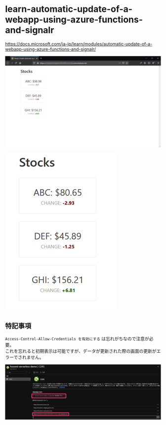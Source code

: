 # learn-automatic-update-of-a-webapp-using-azure-functions-and-signalr

https://docs.microsoft.com/ja-jp/learn/modules/automatic-update-of-a-webapp-using-azure-functions-and-signalr/


![learn-automatic-update-of-a-webapp-using-azure-functions-and-signalr](learn-automatic-update-of-a-webapp-using-azure-functions-and-signalr-01.png)  

![learn-automatic-update-of-a-webapp-using-azure-functions-and-signalr](learn-automatic-update-of-a-webapp-using-azure-functions-and-signalr.gif)  





## 特記事項

``Access-Control-Allow-Credentials を有効にする`` は忘れがちなので注意が必要。   
これを忘れると初期表示は可能ですが、データが更新された際の画面の更新がエラーでされません。  

![learn-automatic-update-of-a-webapp-using-azure-functions-and-signalr](learn-automatic-update-of-a-webapp-using-azure-functions-and-signalr-02.png)



